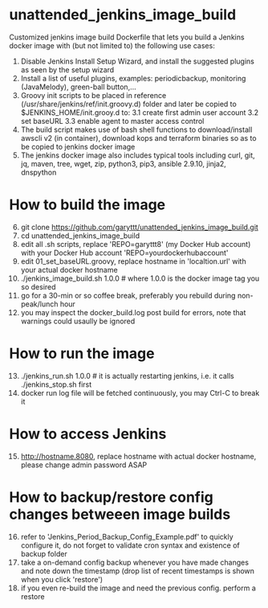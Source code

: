 # unattended_jenkins_image_build

Customized jenkins image build Dockerfile that lets you build a Jenkins docker image with (but not limited to) the following use cases:
1. Disable Jenkins Install Setup Wizard, and install the suggested plugins as seen by the setup wizard
2. Install a list of useful plugins, examples: periodicbackup, monitoring (JavaMelody), green-ball button,...
3. Groovy init scripts to be placed in reference (/usr/share/jenkins/ref/init.groovy.d) folder and later be copied to $JENKINS_HOME/init.grooy.d to:
3.1 create first admin user account
3.2 set baseURL
3.3 enable agent to master access control
4. The build script makes use of bash shell functions to download/install awscli v2 (in container), download kops and terraform binaries so as to be copied to jenkins docker image
5. The jenkins docker image also includes typical tools including curl, git, jq, maven, tree, wget, zip, python3, pip3, ansible 2.9.10, jinja2, dnspython

# How to build the image
6. git clone https://github.com/garyttt/unattended_jenkins_image_build.git
7. cd unattended_jenkins_image_build
8. edit all .sh scripts, replace 'REPO=garyttt8' (my Docker Hub account) with your Docker Hub account 'REPO=yourdockerhubaccount'
9. edit 01_set_baseURL.groovy, replace hostname in 'localtion.url' with your actual docker hostname
10. ./jenkins_image_build.sh 1.0.0  # where 1.0.0 is the docker image tag you so desired
11. go for a 30-min or so coffee break, preferably you rebuild during non-peak/lunch hour
12. you may inspect the docker_build.log post build for errors, note that warnings could usaully be ignored

# How to run the image 
13. ./jenkins_run.sh 1.0.0   # it is actually restarting jenkins, i.e. it calls ./jenkins_stop.sh first
14. docker run log file will be fetched continuously, you may Ctrl-C to break it

# How to access Jenkins
15. http://hostname.8080, replace hostname with actual docker hostname, please change admin password ASAP

# How to backup/restore config changes betweeen image builds
16. refer to 'Jenkins_Period_Backup_Config_Example.pdf' to quickly configure it, do not forget to validate cron syntax and existence of backup folder
17. take a on-demand config backup whenever you have made changes and note down the timestamp (drop list of recent timestamps is shown when you click 'restore')
18. if you even re-build the image and need the previous config. perform a restore
